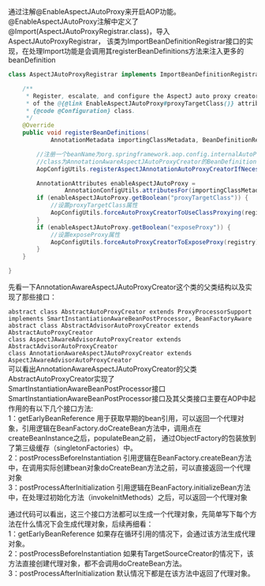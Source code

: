 通过注解@EnableAspectJAutoProxy来开启AOP功能。
@EnableAspectJAutoProxy注解中定义了@Import(AspectJAutoProxyRegistrar.class)，导入AspectJAutoProxyRegistrar，
该类为ImportBeanDefinitionRegistrar接口的实现，在处理Import功能是会调用其registerBeanDefinitions方法来注入更多的beanDefinition

```java
class AspectJAutoProxyRegistrar implements ImportBeanDefinitionRegistrar {

	/**
	 * Register, escalate, and configure the AspectJ auto proxy creator based on the value
	 * of the @{@link EnableAspectJAutoProxy#proxyTargetClass()} attribute on the importing
	 * {@code @Configuration} class.
	 */
	@Override
	public void registerBeanDefinitions(
			AnnotationMetadata importingClassMetadata, BeanDefinitionRegistry registry) {

	    //注册一个beanName为org.springframework.aop.config.internalAutoProxyCreator
        //class为AnnotationAwareAspectJAutoProxyCreator的BeanDefinition
		AopConfigUtils.registerAspectJAnnotationAutoProxyCreatorIfNecessary(registry);

		AnnotationAttributes enableAspectJAutoProxy =
				AnnotationConfigUtils.attributesFor(importingClassMetadata, EnableAspectJAutoProxy.class);
		if (enableAspectJAutoProxy.getBoolean("proxyTargetClass")) {
		    //设置proxyTargetClass属性
			AopConfigUtils.forceAutoProxyCreatorToUseClassProxying(registry);
		}
		if (enableAspectJAutoProxy.getBoolean("exposeProxy")) {
		    //设置exposeProxy属性
			AopConfigUtils.forceAutoProxyCreatorToExposeProxy(registry);
		}
	}

}
```

先看一下AnnotationAwareAspectJAutoProxyCreator这个类的父类结构以及实现了那些接口：  

``abstract class AbstractAutoProxyCreator extends ProxyProcessorSupport
implements SmartInstantiationAwareBeanPostProcessor, BeanFactoryAware``  
``abstract class AbstractAdvisorAutoProxyCreator extends AbstractAutoProxyCreator``  
``class AspectJAwareAdvisorAutoProxyCreator extends AbstractAdvisorAutoProxyCreator``  
``class AnnotationAwareAspectJAutoProxyCreator extends AspectJAwareAdvisorAutoProxyCreator``  
可以看出AnnotationAwareAspectJAutoProxyCreator的父类AbstractAutoProxyCreator实现了SmartInstantiationAwareBeanPostProcessor接口  
SmartInstantiationAwareBeanPostProcessor接口及其父类接口主要在AOP中起作用的有以下几个接口方法:  
1：getEarlyBeanReference 用于获取早期的bean引用，可以返回一个代理对象，引用逻辑在BeanFactory.doCreateBean方法中，调用点在createBeanInstance之后，populateBean之前， 
通过ObjectFactory的包装放到了第三级缓存（singletonFactories）中。    
2：postProcessBeforeInstantiation 引用逻辑在BeanFactory.createBean方法中，在调用实际创建bean对象doCreateBean方法之前，可以直接返回一个代理对象  
3：postProcessAfterInitialization 引用逻辑在BeanFactory.initializeBean方法中，在处理过初始化方法（invokeInitMethods）之后，可以返回一个代理对象  

通过代码可以看出，这三个接口方法都可以生成一个代理对象，先简单写下每个方法在什么情况下会生成代理对象，后续再细看：  
1：getEarlyBeanReference 如果存在循环引用的情况下，会通过该方法生成代理对象。  
2：postProcessBeforeInstantiation 如果有TargetSourceCreator的情况下，该方法直接创建代理对象，都不会调用doCreateBean方法。  
3：postProcessAfterInitialization 默认情况下都是在该方法中返回了代理对象。  